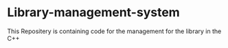 # Library-management-system
This Repositery is containing code for the management for the library in the C++
